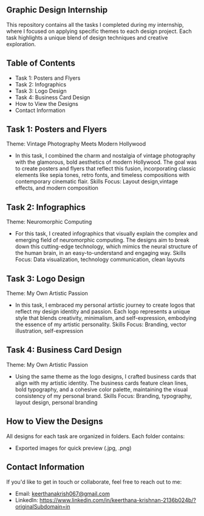 ## Graphic Design Internship 
 This repository contains all the tasks I completed during my internship, where I focused on applying specific themes to each design project. Each task highlights a unique blend of design techniques and creative exploration.

## Table of Contents
- Task 1: Posters and Flyers
- Task 2: Infographics
- Task 3: Logo Design
- Task 4: Business Card Design
- How to View the Designs
- Contact Information
## Task 1: Posters and Flyers
Theme: Vintage Photography Meets Modern Hollywood
- In this task, I combined the charm and nostalgia of vintage photography with the glamorous, bold aesthetics of modern Hollywood. The goal was to create posters and flyers that reflect this fusion, incorporating classic elements like sepia tones, retro fonts, and timeless compositions with contemporary cinematic flair.
Skills Focus: Layout design,vintage effects, and modern composition
## Task 2: Infographics
Theme: Neuromorphic Computing
- For this task, I created infographics that visually explain the complex and emerging field of neuromorphic computing. The designs aim to break down this cutting-edge technology, which mimics the neural structure of the human brain, in an easy-to-understand and engaging way.
Skills Focus: Data visualization, technology communication, clean layouts
## Task 3: Logo Design
Theme: My Own Artistic Passion
- In this task, I embraced my personal artistic journey to create logos that reflect my design identity and passion. Each logo represents a unique style that blends creativity, minimalism, and self-expression, embodying the essence of my artistic personality.
Skills Focus: Branding, vector illustration, self-expression
## Task 4: Business Card Design
Theme: My Own Artistic Passion
- Using the same theme as the logo designs, I crafted business cards that align with my artistic identity. The business cards feature clean lines, bold typography, and a cohesive color palette, maintaining the visual consistency of my personal brand.
Skills Focus: Branding, typography, layout design, personal branding

## How to View the Designs
 All designs for each task are organized in folders.
 Each folder contains:

- Exported images for quick preview (.jpg, .png)

## Contact Information
If you'd like to get in touch or collaborate, feel free to reach out to me:

- Email: keerthanakrish067@gmail.com
- LinkedIn: https://www.linkedin.com/in/keerthana-krishnan-2136b024b/?originalSubdomain=in
